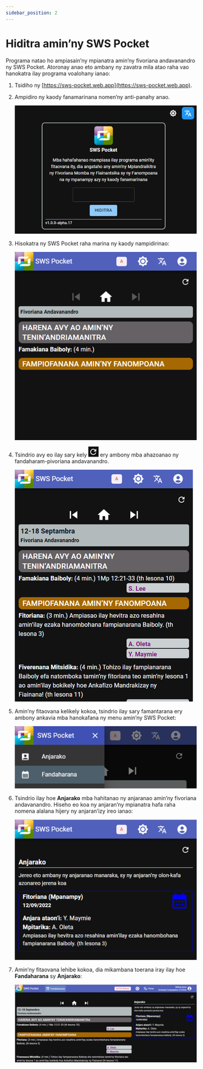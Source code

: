 ```yaml
---
sidebar_position: 2
---
```


# Hiditra amin’ny SWS Pocket

Programa natao ho ampiasain’ny mpianatra amin’ny fivoriana andavanandro ny SWS Pocket. Atoronay anao eto ambany ny zavatra mila atao raha vao hanokatra ilay programa voalohany ianao:

1. Tsidiho ny [https://sws-pocket.web.app](https://sws-pocket.web.app).
2. Ampidiro ny kaody fanamarinana nomen’ny anti-panahy anao.

   ![SWS Pocket signup](./sws_pocket_signup.png)

3. Hisokatra ny SWS Pocket raha marina ny kaody nampidirinao:

   ![SWS Pocket Home](./sws_pocket_home.png)

4. Tsindrio avy eo ilay sary kely ![Refresh Icon](./refresh_icon.png) ery ambony mba ahazoanao ny fandaharam-pivoriana andavanandro.

   ![SWS Pocket Schedule](./sws_pocket_schedule.png)

5. Amin’ny fitaovana kelikely kokoa, tsindrio ilay sary famantarana ery ambony ankavia mba hanokafana ny menu amin’ny SWS Pocket:

   ![SWS Pocket Menu](./sws_pocket_menu.png)

6. Tsindrio ilay hoe **Anjarako** mba hahitanao ny anjaranao amin’ny fivoriana andavanandro. Hiseho eo koa ny anjaran’ny mpianatra hafa raha nomena alalana hijery ny anjaran’izy ireo ianao:

   ![SWS Pocket Assignments](./sws_pocket_assignments.png)

7. Amin’ny fitaovana lehibe kokoa, dia mikambana toerana iray ilay hoe **Fandaharana** sy **Anjarako**:

   ![SWS Pocket Large](./sws_pocket_large.png)
